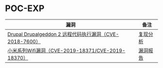 # POC-EXP


|漏洞|备注|
|---|---|
|[Drupal Drupalgeddon 2 远程代码执行漏洞（CVE-2018-7600）](./_drupal_8_5_0_remote_code_execution.py)|[复现分析](https://ultramangaia.cn/blog/2018/Drupal-Drupalgeddon-2-%E8%BF%9C%E7%A8%8B%E4%BB%A3%E7%A0%81%E6%89%A7%E8%A1%8C%E6%BC%8F%E6%B4%9E%E5%A4%8D%E7%8E%B0%E5%88%86%E6%9E%90-CVE-2018-7600.html)|
|[小米系列Wifi漏洞（CVE-2019-18371/CVE-2019-18370）](https://github.com/UltramanGaia/Xiaomi_Mi_WiFi_R3G_Vulnerability_POC)|[漏洞报告](https://github.com/UltramanGaia/Xiaomi_Mi_WiFi_R3G_Vulnerability_POC/tree/master/report)|


